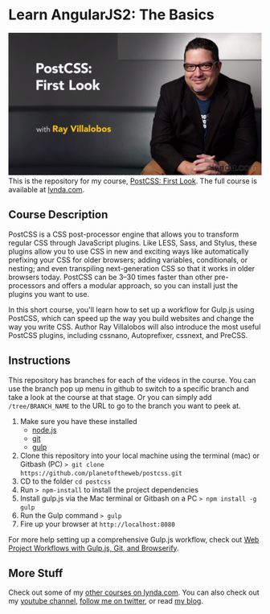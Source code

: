 # Learn AngularJS2: The Basics
[![PostCSS: First Look](hero.png)](http://www.lynda.com/AngularJS-tutorials/Learn-AngularJS-2-Basics/428058-2.html)
This is the repository for my course, [PostCSS: First Look](http://www.lynda.com/CSS-tutorials/Building-Responsive-Single-Page-Design-PostCSS/417644-2.html). The full course is available at [lynda.com](http://lynda.com).

## Course Description
PostCSS is a CSS post-processor engine that allows you to transform regular CSS through JavaScript plugins. Like LESS, Sass, and Stylus, these plugins allow you to use CSS in new and exciting ways like automatically prefixing your CSS for older browsers; adding variables, conditionals, or nesting; and even transpiling next-generation CSS so that it works in older browsers today. PostCSS can be 3–30 times faster than other pre-processors and offers a modular approach, so you can install just the plugins you want to use.

In this short course, you'll learn how to set up a workflow for Gulp.js using PostCSS, which can speed up the way you build websites and change the way you write CSS. Author Ray Villalobos will also introduce the most useful PostCSS plugins, including cssnano, Autoprefixer, cssnext, and PreCSS.

## Instructions
This repository has branches for each of the videos in the course. You can use the branch pop up menu in github to switch to a specific branch and take a look at the course at that stage. Or you can simply add `/tree/BRANCH_NAME` to the URL to go to the branch you want to peek at.

1. Make sure you have these installed
	- [node.js](http://nodejs.org/)
	- [git](http://git-scm.com/)
	- [gulp](http://gulpjs.com/)
2. Clone this repository into your local machine using the terminal (mac) or Gitbash (PC) `> git clone https://github.com/planetoftheweb/postcss.git`
3. CD to the folder `cd postcss`
4. Run `> npm-install` to install the project dependencies
5. Install gulp.js via the Mac terminal or Gitbash on a PC `> npm install -g gulp`
5. Run the Gulp command `> gulp`
6. Fire up your browser at `http://localhost:8080`

For more help setting up a comprehensive Gulp.js workflow, check out [Web Project Workflows with Gulp.js, Git, and Browserify](http://www.lynda.com/Web-Web-Design-tutorials/Web-Project-Workflows-Gulpjs-Git-Browserify/154416-2.html).

## More Stuff
Check out some of my [other courses on lynda.com](http://lynda.com/rayvillalobos). You can also check out my [youtube channel](http://youtube.com/planetoftheweb), [follow me on twitter](http://twitter.com/planetoftheweb), or read [my blog](http://raybo.org).
